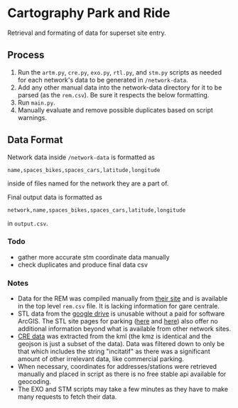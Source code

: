 # Cartography Park and Ride

Retrieval and formating of data for superset site entry.

## Process

1. Run the ```artm.py```, ```cre.py```, ```exo.py```, ```rtl.py```, and ```stm.py``` scripts as needed for each network's data to be generated in ```/network-data```.
2. Add any other manual data into the network-data directory for it to be parsed (as the ```rem.csv```). Be sure it respects the below formatting.
3. Run ```main.py```.
4. Manually evaluate and remove possible duplicates based on script warnings.

## Data Format

Network data inside ```/network-data``` is formatted as

    name,spaces_bikes,spaces_cars,latitude,longitude

inside of files named for the network they are a part of.

Final output data is formatted as

    network,name,spaces_bikes,spaces_cars,latitude,longitude

in ```output.csv```.

### Todo
* gather more accurate stm coordinate data manually
* check duplicates and produce final data csv

### Notes
* Data for the REM was compiled manually from [their site](https://rem.info/fr/se-deplacer/stations-du-reseau) and is available in the top level ```rem.csv``` file. It is lacking information for gare centrale.
* STL data from the [google drive](https://drive.google.com/drive/folders/1IU2LXkShVzD2UStD1h-28Y_ChmPG_x4p) is unusable without a paid for software ArcGIS. The STL site pages for parking ([here](https://stlaval.ca/reseau/transport/stationnement-payant) and [here](https://stlaval.ca/reseau/transport/stationnement-gratuit)) also offer no additional information beyond what is available from other network sites.
* [CRE data](https://drive.google.com/drive/folders/1RZmOJlr1fguQiUzg8Hwif7lIYvBHDwbS) was extracted from the kml (the kmz is identical and the geojson is just a subset of the data). Data was filtered down to only be that which includes the string "incitatif" as there was a significant amount of other irrelevant data, like commercial parking.
* When necessary, coordinates for addresses/stations were retrieved manually and placed in script as there is no free stable api available for geocoding.
* The EXO and STM scripts may take a few minutes as they have to make many requests to fetch their data.
